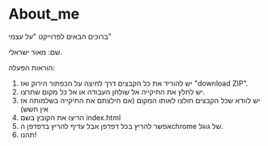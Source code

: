 # About_me

ברוכים הבאים לפרוייקט "על עצמי"

שם: מאור ישראלי.

הוראות הפעלה:
1. יש להוריד את כל הקבצים דרך לחיצה על הכפתור הירוק ואז "download ZIP".
2. יש לחלץ את התיקייה אל שולחן העבודה או אל כל מקום שתרצו.
3. יש לוודא שכל הקבצים חולצו לאותו המקום (אם חילצתם את התיקייה בשלמותה אז אין חשש)
4. הריצו את הקובץ בשם index.html
5. אפשר להריץ בכל דפדפן אבל עדיף להריץ בדפדפן הchrome של גוגל.
6. תהנו!
